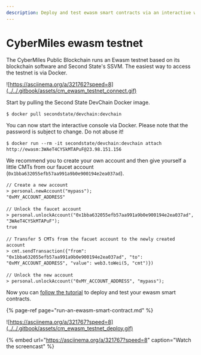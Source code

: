 ```yaml
---
description: Deploy and test ewasm smart contracts via an interactive web3 console
---
```


# CyberMiles ewasm testnet

The CyberMiles Public Blockchain runs an Ewasm testnet based on its blockchain software and Second State's SSVM. The easiest way to access the testnet is via Docker.

![https://asciinema.org/a/321762?speed=8](../../.gitbook/assets/cm_ewasm_testnet_connect.gif)

Start by pulling the Second State DevChain Docker image.

```text
$ docker pull secondstate/devchain:devchain
```

You can now start the interactive console via Docker. Please note that the password is subject to change. Do not abuse it!

```text
$ docker run --rm -it secondstate/devchain:devchain attach http://ewasm:3WAeT4CYSkMTAPuF@23.98.151.156
```

We recommend you to create your own account and then give yourself a little CMTs from our faucet account \(`0x1bba632055efb57aa991a9b0e900194e2ea037ad`\).

```text
// Create a new account
> personal.newAccount("mypass");
"0xMY_ACCOUNT_ADDRESS"

// Unlock the faucet account
> personal.unlockAccount("0x1bba632055efb57aa991a9b0e900194e2ea037ad", "3WAeT4CYSkMTAPuF");
true

// Transfer 5 CMTs from the facuet account to the newly created account
> cmt.sendTransaction({"from": "0x1bba632055efb57aa991a9b0e900194e2ea037ad", "to": "0xMY_ACCOUNT_ADDRESS", "value": web3.toWei(5, "cmt")})

// Unlock the new account
> personal.unlockAccount("0xMY_ACCOUNT_ADDRESS", "mypass");
```

Now you can [follow the tutorial](run-an-ewasm-smart-contract.md) to deploy and test your ewasm smart contracts.

{% page-ref page="run-an-ewasm-smart-contract.md" %}

![https://asciinema.org/a/321767?speed=8](../../.gitbook/assets/cm_ewasm_testnet_deploy.gif)

{% embed url="https://asciinema.org/a/321767?speed=8" caption="Watch the screencast" %}





